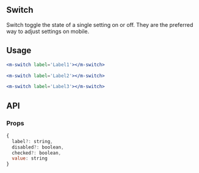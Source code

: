 ## Switch

Switch toggle the state of a single setting on or off. They are the preferred way to adjust settings on mobile.

## Usage

```jsx
<m-switch label='Label1'></m-switch>

<m-switch label='Label2'></m-switch>

<m-switch label='Label3'></m-switch>
```

## API

### Props

```jsx
{
  label?: string,
  disabled?: boolean,
  checked?: boolean,
  value: string
}
```